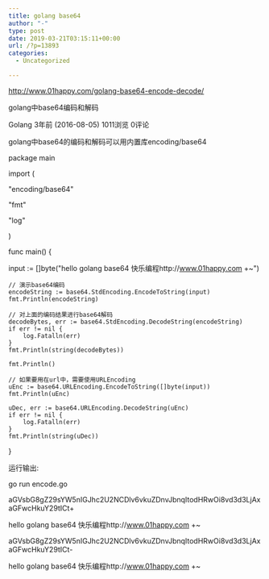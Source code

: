 ```yaml
---
title: golang base64
author: "-"
type: post
date: 2019-03-21T03:15:11+00:00
url: /?p=13893
categories:
  - Uncategorized

---
```

http://www.01happy.com/golang-base64-encode-decode/

golang中base64编码和解码
   
Golang 3年前 (2016-08-05) 1011浏览 0评论
  
golang中base64的编码和解码可以用内置库encoding/base64

package main

import (
      
"encoding/base64"
      
"fmt"
      
"log"
  
)

func main() {
      
input := []byte("hello golang base64 快乐编程http://www.01happy.com +~")

    // 演示base64编码
    encodeString := base64.StdEncoding.EncodeToString(input)
    fmt.Println(encodeString)
    
    // 对上面的编码结果进行base64解码
    decodeBytes, err := base64.StdEncoding.DecodeString(encodeString)
    if err != nil {
        log.Fatalln(err)
    }
    fmt.Println(string(decodeBytes))
    
    fmt.Println()
    
    // 如果要用在url中，需要使用URLEncoding
    uEnc := base64.URLEncoding.EncodeToString([]byte(input))
    fmt.Println(uEnc)
    
    uDec, err := base64.URLEncoding.DecodeString(uEnc)
    if err != nil {
        log.Fatalln(err)
    }
    fmt.Println(string(uDec))
    

}
  
运行输出: 

go run encode.go
  
aGVsbG8gZ29sYW5nIGJhc2U2NCDlv6vkuZDnvJbnqItodHRwOi8vd3d3LjAxaGFwcHkuY29tICt+
  
hello golang base64 快乐编程http://www.01happy.com +~

aGVsbG8gZ29sYW5nIGJhc2U2NCDlv6vkuZDnvJbnqItodHRwOi8vd3d3LjAxaGFwcHkuY29tICt-
  
hello golang base64 快乐编程http://www.01happy.com +~
